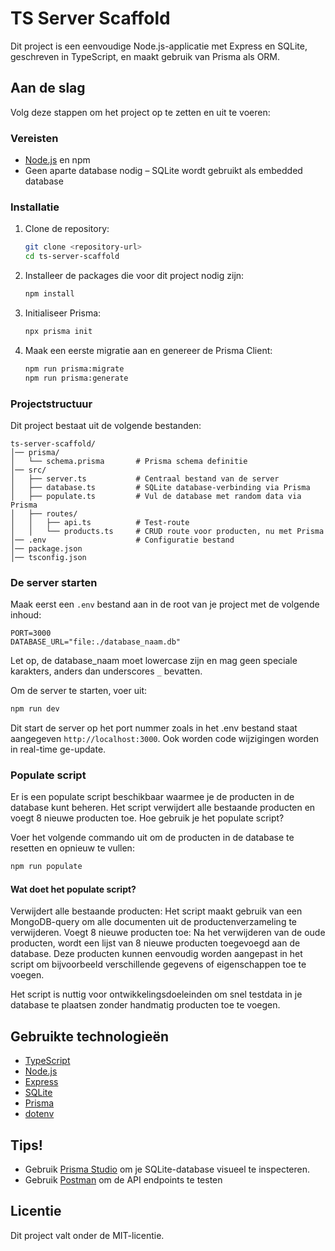 # TS Server Scaffold

Dit project is een eenvoudige Node.js-applicatie met Express en SQLite, geschreven in TypeScript, en maakt gebruik van Prisma als ORM.

## Aan de slag

Volg deze stappen om het project op te zetten en uit te voeren:

### Vereisten

- [Node.js](https://nodejs.org/) en npm
- Geen aparte database nodig – SQLite wordt gebruikt als embedded database

### Installatie

1. Clone de repository:
   ```bash
   git clone <repository-url>
   cd ts-server-scaffold
   ```

2. Installeer de packages die voor dit project nodig zijn:
   ```bash
   npm install
   ```

3. Initialiseer Prisma:
   ```bash
   npx prisma init
   ```

4. Maak een eerste migratie aan en genereer de Prisma Client:
   ```bash
   npm run prisma:migrate
   npm run prisma:generate
   ```

### Projectstructuur

Dit project bestaat uit de volgende bestanden:

```
ts-server-scaffold/
│── prisma/
│   └── schema.prisma       # Prisma schema definitie
│── src/
│   ├── server.ts           # Centraal bestand van de server
│   ├── database.ts         # SQLite database-verbinding via Prisma
│   ├── populate.ts         # Vul de database met random data via Prisma
│   ├── routes/
│   │   ├── api.ts          # Test-route
│   │   └── products.ts     # CRUD route voor producten, nu met Prisma
│── .env                    # Configuratie bestand
│── package.json
│── tsconfig.json
```

### De server starten

Maak eerst een `.env` bestand aan in de root van je project met de volgende inhoud:
```env
PORT=3000
DATABASE_URL="file:./database_naam.db"
```
Let op, de database_naam moet lowercase zijn en mag geen speciale karakters, anders dan underscores `_` bevatten.

Om de server te starten, voer uit:
```bash
npm run dev
```

Dit start de server op het port nummer zoals in het .env bestand staat aangegeven `http://localhost:3000`. Ook worden code wijzigingen worden in real-time ge-update.

### Populate script

Er is een populate script beschikbaar waarmee je de producten in de database kunt beheren. Het script verwijdert alle bestaande producten en voegt 8 nieuwe producten toe.
Hoe gebruik je het populate script?

Voer het volgende commando uit om de producten in de database te resetten en opnieuw te vullen:

```bash
npm run populate
```

#### Wat doet het populate script?

Verwijdert alle bestaande producten: Het script maakt gebruik van een MongoDB-query om alle documenten uit de productenverzameling te verwijderen.
Voegt 8 nieuwe producten toe: Na het verwijderen van de oude producten, wordt een lijst van 8 nieuwe producten toegevoegd aan de database. Deze producten kunnen eenvoudig worden aangepast in het script om bijvoorbeeld verschillende gegevens of eigenschappen toe te voegen.

Het script is nuttig voor ontwikkelingsdoeleinden om snel testdata in je database te plaatsen zonder handmatig producten toe te voegen.

## Gebruikte technologieën

- [TypeScript](https://www.typescriptlang.org/)
- [Node.js](https://nodejs.org/)
- [Express](https://expressjs.com/)
- [SQLite](https://www.sqlite.org/index.html)
- [Prisma](https://www.prisma.io/)
- [dotenv](https://www.npmjs.com/package/dotenv)

## Tips!

- Gebruik [Prisma Studio](https://www.prisma.io/studio) om je SQLite-database visueel te inspecteren.
- Gebruik [Postman](https://www.postman.com/downloads/) om de API endpoints te testen


## Licentie

Dit project valt onder de MIT-licentie.
